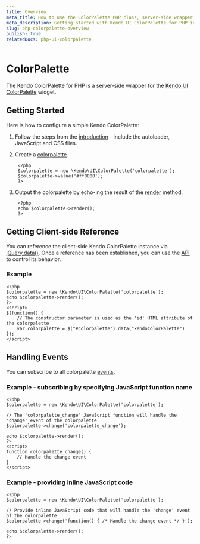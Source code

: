 ```yaml
---
title: Overview
meta_title: How to use the ColorPalette PHP class, server-side wrapper for Kendo UI ColorPalette widget
meta_description: Getting started with Kendo UI ColorPalette for PHP in quick steps - configure Kendo UI ColorPalette widget and operate Kendo UI ColorPalette events.
slug: php-colorpalette-overview
publish: true
relatedDocs: php-ui-colorpalette
---
```


# ColorPalette

The Kendo ColorPalette for PHP is a server-side wrapper for the [Kendo UI ColorPalette](/api/web/colorpalette) widget.

## Getting Started

Here is how to configure a simple Kendo ColorPalette:

1. Follow the steps from the [introduction](/getting-started/using-kendo-with/php/introduction) - include the autoloader, JavaScript and CSS files.

2. Create a [colorpalette](/api/wrappers/php/Kendo/UI/ColorPalette).

        <?php
        $colorpalette = new \Kendo\UI\ColorPalette('colorpalette');
        $colorpalette->value('#ff0000');
        ?>

3. Output the colorpalette by echo-ing the result of the [render](/api/wrappers/php/Kendo/UI/Widget#render) method.

        <?php
        echo $colorpalette->render();
        ?>

## Getting Client-side Reference

You can reference the client-side Kendo ColorPalette instance via [jQuery.data()](http://api.jquery.com/jQuery.data/).
Once a reference has been established, you can use the [API](/api/web/colorpalette#methods) to control its behavior.


### Example

    <?php
    $colorpalette = new \Kendo\UI\ColorPalette('colorpalette');
    echo $colorpalette->render();
    ?>
    <script>
    $(function() {
        // The constructor parameter is used as the 'id' HTML attribute of the colorpalette
        var colorpalette = $("#colorpalette").data("kendoColorPalette")
    });
    </script>

## Handling Events

You can subscribe to all colorpalette [events](/api/web/colorpalette#events).

### Example - subscribing by specifying JavaScript function name

    <?php
    $colorpalette = new \Kendo\UI\ColorPalette('colorpalette');

    // The 'colorpalette_change' JavaScript function will handle the 'change' event of the colorpalette
    $colorpalette->change('colorpalette_change');

    echo $colorpalette->render();
    ?>
    <script>
    function colorpalette_change() {
        // Handle the change event
    }
    </script>

### Example - providing inline JavaScript code

    <?php
    $colorpalette = new \Kendo\UI\ColorPalette('colorpalette');

    // Provide inline JavaScript code that will handle the 'change' event of the colorpalette
    $colorpalette->change('function() { /* Handle the change event */ }');

    echo $colorpalette->render();
    ?>
